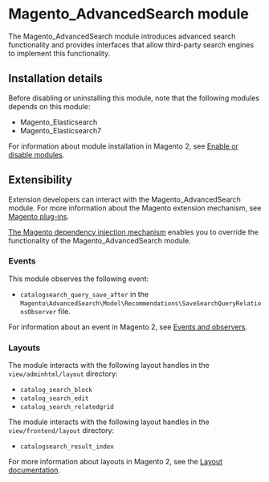 # Magento_AdvancedSearch module

The Magento_AdvancedSearch module introduces advanced search functionality and provides interfaces that allow third-party search engines to implement this functionality.

## Installation details

Before disabling or uninstalling this module, note that the following modules depends on this module:

- Magento_Elasticsearch
- Magento_Elasticsearch7

For information about module installation in Magento 2, see [Enable or disable modules](https://devdocs.magento.com/guides/v2.4/install-gde/install/cli/install-cli-subcommands-enable.html).

## Extensibility

Extension developers can interact with the Magento_AdvancedSearch module. For more information about the Magento extension mechanism, see [Magento plug-ins](https://devdocs.magento.com/guides/v2.4/extension-dev-guide/plugins.html).

[The Magento dependency injection mechanism](https://devdocs.magento.com/guides/v2.4/extension-dev-guide/depend-inj.html) enables you to override the functionality of the Magento_AdvancedSearch module.

### Events

This module observes the following event:

- `catalogsearch_query_save_after` in the `Magento\AdvancedSearch\Model\Recommendations\SaveSearchQueryRelationsObserver` file.

For information about an event in Magento 2, see [Events and observers](https://devdocs.magento.com/guides/v2.4/extension-dev-guide/events-and-observers.html#events).

### Layouts

The module interacts with the following layout handles in the `view/adminhtml/layout` directory:

- `catalog_search_block`
- `catalog_search_edit`
- `catalog_search_relatedgrid`

The module interacts with the following layout handles in the `view/frontend/layout` directory:

- `catalogsearch_result_index`

For more information about layouts in Magento 2, see the [Layout documentation](https://devdocs.magento.com/guides/v2.4/frontend-dev-guide/layouts/layout-overview.html).
